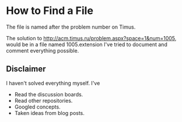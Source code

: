 # How to Find a File

The file is named after the problem number on Timus.

The solution to http://acm.timus.ru/problem.aspx?space=1&num=1005, would be in a file named 1005.extension
I've tried to document and comment everything possible.

## Disclaimer

I haven't solved everything myself. I've

* Read the discussion boards.
* Read other repositories.
* Googled concepts.
* Taken ideas from blog posts.
